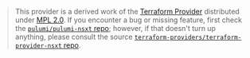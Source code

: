 > This provider is a derived work of the [Terraform Provider](https://github.com/terraform-providers/terraform-provider-nsxt)
> distributed under [MPL 2.0](https://www.mozilla.org/en-US/MPL/2.0/). If you encounter a bug or missing feature,
> first check the [`pulumi/pulumi-nsxt` repo](https://github.com/pulumi/pulumi-nsxt/issues); however, if that doesn't turn up anything,
> please consult the source [`terraform-providers/terraform-provider-nsxt` repo](https://github.com/terraform-providers/terraform-provider-nsxt/issues).
